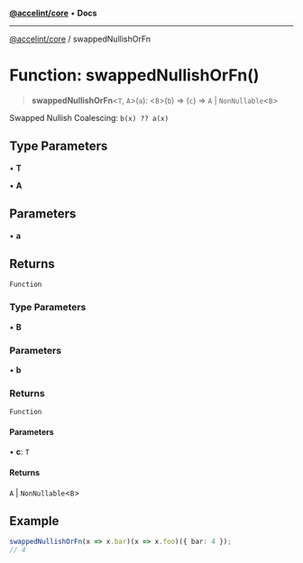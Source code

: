 [**@accelint/core**](../README.md) • **Docs**

***

[@accelint/core](../README.md) / swappedNullishOrFn

# Function: swappedNullishOrFn()

> **swappedNullishOrFn**\<`T`, `A`\>(`a`): \<`B`\>(`b`) => (`c`) => `A` \| `NonNullable`\<`B`\>

Swapped Nullish Coalescing: `b(x) ?? a(x)`

## Type Parameters

• **T**

• **A**

## Parameters

• **a**

## Returns

`Function`

### Type Parameters

• **B**

### Parameters

• **b**

### Returns

`Function`

#### Parameters

• **c**: `T`

#### Returns

`A` \| `NonNullable`\<`B`\>

## Example

```ts
swappedNullishOrFn(x => x.bar)(x => x.foo)({ bar: 4 });
// 4
```
